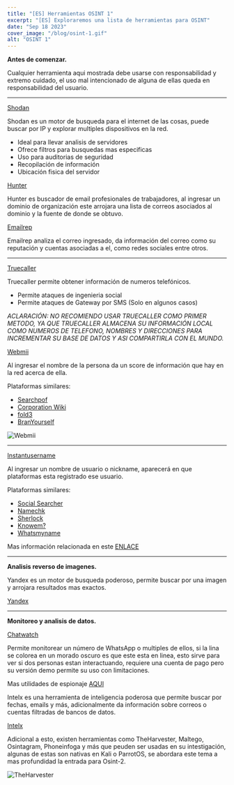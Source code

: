 ```yaml
---
title: "[ES] Herramientas OSINT 1"
excerpt: "[ES] Exploraremos una lista de herramientas para OSINT"
date: "Sep 18 2023"
cover_image: "/blog/osint-1.gif"
alt: "OSINT 1"
---
```


**Antes de comenzar.**

Cualquier herramienta aqui mostrada debe usarse con responsabilidad y extremo cuidado, el uso mal intencionado de alguna de ellas queda en responsabilidad del usuario.

___

[Shodan](https://www.shodan.io)

Shodan es un motor de busqueda para el internet de las cosas, puede buscar por IP y explorar multiples dispositivos en la red.

- Ideal para llevar analisis de servidores
- Ofrece filtros para busquedas mas especificas
- Uso para auditorias de seguridad
- Recopilación de información
- Ubicación fisica del servidor

[Hunter](https://hunter.io)

Hunter es buscador de email profesionales de trabajadores, al ingresar un dominio de organización este arrojara una lista de correos asociados al dominio y la fuente de donde se obtuvo.

[Emailrep](https://emailrep.io)

Emailrep analiza el correo ingresado, da información del correo como su reputación y cuentas asociadas a el, como redes sociales entre otros.

___

[Truecaller](https://www.truecaller.com)

Truecaller permite obtener información de numeros telefónicos.

- Permite ataques de ingenieria social
- Permite ataques de Gateway por SMS (Solo en algunos casos)

*ACLARACIÓN: NO RECOMIENDO USAR TRUECALLER COMO PRIMER METODO, YA QUE TRUECALLER ALMACENA SU INFORMACIÓN LOCAL COMO NUMEROS DE TELEFONO, NOMBRES Y DIRECCIONES PARA INCREMENTAR SU BASE DE DATOS Y ASI COMPARTIRLA CON EL MUNDO.*

[Webmii](https://webmii.com)

Al ingresar el nombre de la persona da un score de información que hay en la red acerca de ella.

Plataformas similares:

- [Searchpof](https://searchpof.com/)
- [Corporation Wiki](https://www.corporationwiki.com/)
- [fold3](https://www.fold3.com/?group=1)
- [BranYourself](https://brandyourself.com/)

![Webmii](https://i.ibb.co/42H4417/image.png)
___

[Instantusername](https://instantusername.com/#/)

Al ingresar un nombre de usuario o nickname, aparecerá en que plataformas esta registrado ese usuario.

Plataformas similares:

- [Social Searcher](https://www.social-searcher.com/)
- [Namechk](https://namechk.com/)
- [Sherlock](https://github.com/sherlock-project/sherlock)
- [Knowem?](https://knowem.com/)
- [Whatsmyname](https://whatsmyname.app/)

Mas información relacionada en este [ENLACE](https://securiters.gitbook.io/securiters-wiki/)

___

**Analisis reverso de imagenes.**

Yandex es un motor de busqueda poderoso, permite buscar por una imagen y arrojara resultados mas exactos.

[Yandex](https://yandex.com/images/)

___

**Monitoreo y analisis de datos.**

[Chatwatch](https://chatwatch.net/)

Permite monitorear un número de WhatsApp o multiples de ellos, si la lina se colorea en un morado oscuro es que este esta en linea, esto sirve para ver si dos personas estan interactuando, requiere una cuenta de pago pero su versión demo permite su uso con limitaciones.

Mas utilidades de espionaje [AQUI](https://trustedbrandreviews.org/best-spy-apps/?gclid=CjwKCAjwyqWkBhBMEiwAp2yUFkTLr5wmvqkZLPdT8oO4yFVGPRAEiSiBkncphPXHyc0_vg3LVHsMnBoCNAMQAvD_BwE)

Intelx es una herramienta de inteligencia poderosa que permite buscar por fechas, emails y más, adicionalmente da información sobre correos o cuentas filtradas de bancos de datos.

[Intelx](https://intelx.io/)

Adicional a esto, existen herramientas como TheHarvester, Maltego, Osintagram, Phoneinfoga y más que peuden ser usadas en su intestigación, algunas de estas son nativas en Kali o ParrotOS, se abordara este tema a mas profundidad la entrada para Osint-2.

![TheHarvester](https://miro.medium.com/v2/resize:fit:1144/1*-hPh74OGmurbhduZNGcMLg.png)
